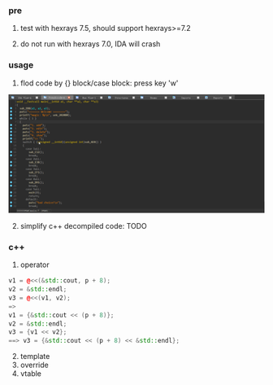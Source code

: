 ### pre

1. test with hexrays 7.5, should support hexrays>=7.2

2. do not run with hexrays 7.0, IDA will crash


### usage

1. flod code by {} block/case block: press key 'w'

![](./pic/hexraysIDAplusFlodCode.gif)

2. simplify c++ decompiled code: TODO

### c++
1. operator
```cpp
v1 = @<<(&std::cout, p + 8);
v2 = &std::endl;
v3 = @<<(v1, v2);
=> 
v1 = {&std::cout << (p + 8)};
v2 = &std::endl;
v3 = {v1 << v2};
==> v3 = {&std::cout << (p + 8) << &std::endl};
```
2. template
3. override
4. vtable
